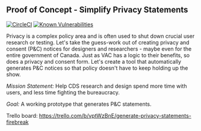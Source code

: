 ## Proof of Concept - Simplify Privacy Statements

[![CircleCI](https://circleci.com/gh/cds-snc/simplify-privacy-statements.svg?style=svg)](https://circleci.com/gh/cds-snc/simplify-privacy-statements)
[![Known Vulnerabilities](https://snyk.io/test/github/cds-snc/simplify-privacy-statements/badge.svg)](https://snyk.io/test/github/cds-snc/simplify-privacy-statements)

Privacy is a complex policy area and is often used to shut down crucial user research or testing. Let's take the guess-work out of creating privacy and consent (P&C) notices for designers and researchers - maybe even for the entire government of Canada. Just as VAC has a logic to their benefits, so does a privacy and consent form. Let's create a tool that automatically generates P&C notices so that policy doesn't have to keep holding up the show.

_Mission Statement:_ Help CDS research and design spend more time with users, and less time fighting the bureaucracy.

_Goal:_ A working prototype that generates P&C statements.

Trello board: https://trello.com/b/vptWzBnE/generate-privacy-statements-firebreak
